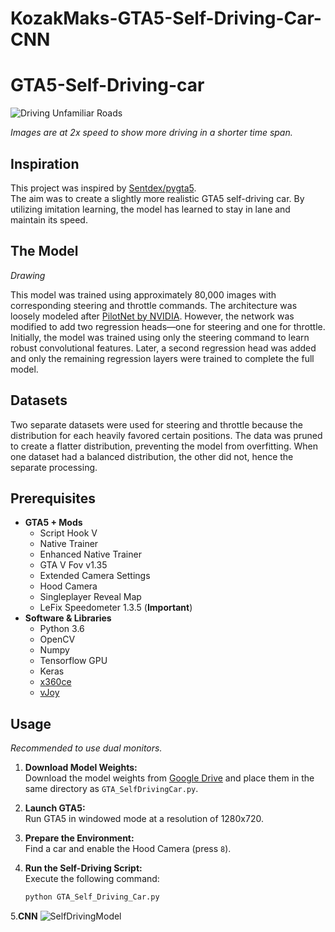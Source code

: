 # KozakMaks-GTA5-Self-Driving-Car-CNN
# GTA5-Self-Driving-car

![Driving Unfamiliar Roads](Driving_Unfamiliar_roads.gif)

*Images are at 2x speed to show more driving in a shorter time span.*

## Inspiration

This project was inspired by [Sentdex/pygta5](https://github.com/Sentdex/pygta5).  
The aim was to create a slightly more realistic GTA5 self-driving car. By utilizing imitation learning, the model has learned to stay in lane and maintain its speed.

## The Model

*Drawing*

This model was trained using approximately 80,000 images with corresponding steering and throttle commands. The architecture was loosely modeled after [PilotNet by NVIDIA](https://arxiv.org/abs/1604.07316). However, the network was modified to add two regression heads—one for steering and one for throttle. Initially, the model was trained using only the steering command to learn robust convolutional features. Later, a second regression head was added and only the remaining regression layers were trained to complete the full model.

## Datasets

Two separate datasets were used for steering and throttle because the distribution for each heavily favored certain positions. The data was pruned to create a flatter distribution, preventing the model from overfitting. When one dataset had a balanced distribution, the other did not, hence the separate processing.



## Prerequisites

- **GTA5 + Mods**
  - Script Hook V
  - Native Trainer
  - Enhanced Native Trainer
  - GTA V Fov v1.35
  - Extended Camera Settings
  - Hood Camera
  - Singleplayer Reveal Map
  - LeFix Speedometer 1.3.5 (**Important**)
- **Software & Libraries**
  - Python 3.6
  - OpenCV
  - Numpy
  - Tensorflow GPU
  - Keras
  - [x360ce](https://www.x360ce.com/)
  - [vJoy](http://vjoystick.sourceforge.net/site/)

## Usage

*Recommended to use dual monitors.*

1. **Download Model Weights:**  
   Download the model weights from [Google Drive](https://drive.google.com/open?id=1NgaGZ-oFjvl-GxJvOtqXdIedrumV64-o) and place them in the same directory as `GTA_SelfDrivingCar.py`.

2. **Launch GTA5:**  
   Run GTA5 in windowed mode at a resolution of 1280x720.

3. **Prepare the Environment:**  
   Find a car and enable the Hood Camera (press `8`).

4. **Run the Self-Driving Script:**  
   Execute the following command:
   ```bash
   python GTA_Self_Driving_Car.py
5.**CNN**
![SelfDrivingModel](https://github.com/user-attachments/assets/c677a5a4-0504-4faa-90f0-d3ee42a5a23c)
